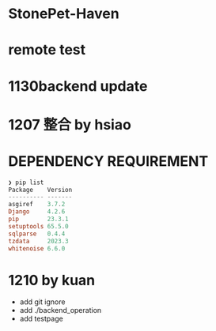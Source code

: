 # StonePet-Haven
# remote test
# 1130backend update
# 1207 整合 by hsiao

# DEPENDENCY REQUIREMENT
``` powershell
❯ pip list
Package    Version
---------- -------
asgiref    3.7.2
Django     4.2.6
pip        23.3.1
setuptools 65.5.0
sqlparse   0.4.4
tzdata     2023.3
whitenoise 6.6.0
```
# 1210 by kuan
* add git ignore
* add ./backend_operation
* add testpage